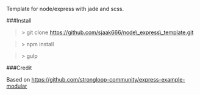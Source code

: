 Template for node/express with jade and scss.

###Install


> \> git clone https://github.com/sjaak666/node\_express\_template.git

> \> npm install

> \> gulp

###Credit

Based on https://github.com/strongloop-community/express-example-modular